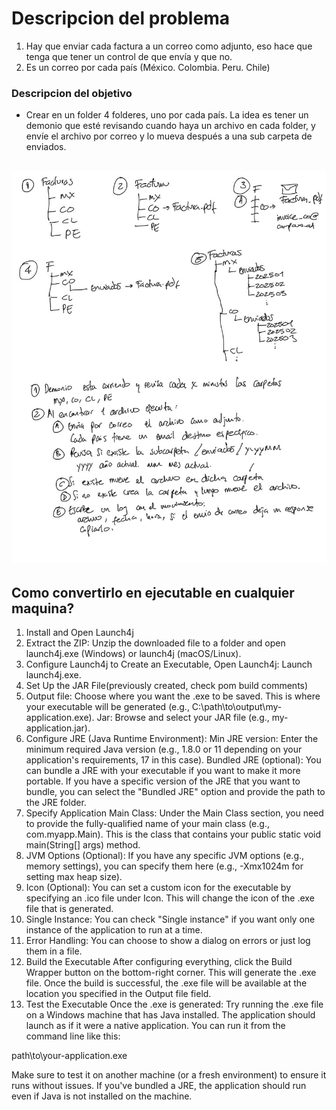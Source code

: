# Descripcion del problema
1. Hay que enviar cada factura a un correo como adjunto, eso hace que tenga que tener un control de que envía y que no.
2. Es un correo por cada país (México. Colombia. Peru. Chile)

### Descripcion del objetivo
- Crear en un folder 4 folderes, uno por cada país.
  La idea es tener un demonio que esté revisando cuando haya un archivo en cada folder, y envíe el archivo por correo y lo mueva después a una sub carpeta de enviados.

## ![img.png](src/img.png)


## Como convertirlo en ejecutable en cualquier maquina?
1. Install and Open Launch4j
2. Extract the ZIP: Unzip the downloaded file to a folder and open launch4j.exe (Windows) or launch4j (macOS/Linux).
3. Configure Launch4j to Create an Executable, Open Launch4j: Launch launch4j.exe.
4. Set Up the JAR File(previously created, check pom build comments)
5. Output file: Choose where you want the .exe to be saved. This is where your executable will be generated (e.g., C:\path\to\output\my-application.exe).
Jar: Browse and select your JAR file (e.g., my-application.jar).
6. Configure JRE (Java Runtime Environment):
Min JRE version: Enter the minimum required Java version (e.g., 1.8.0 or 11 depending on your application's requirements, 17 in this case).
Bundled JRE (optional): You can bundle a JRE with your executable if you want to make it more portable. If you have a specific version of the JRE that you want to bundle, you can select the "Bundled JRE" option and provide the path to the JRE folder.
7. Specify Application Main Class:
Under the Main Class section, you need to provide the fully-qualified name of your main class (e.g., com.myapp.Main).
This is the class that contains your public static void main(String[] args) method.
8. JVM Options (Optional):
If you have any specific JVM options (e.g., memory settings), you can specify them here (e.g., -Xmx1024m for setting max heap size).
9. Icon (Optional):
You can set a custom icon for the executable by specifying an .ico file under Icon. This will change the icon of the .exe file that is generated.
10. Single Instance: You can check "Single instance" if you want only one instance of the application to run at a time.
11. Error Handling: You can choose to show a dialog on errors or just log them in a file.
12. Build the Executable
After configuring everything, click the Build Wrapper button on the bottom-right corner. This will generate the .exe file.
Once the build is successful, the .exe file will be available at the location you specified in the Output file field.
13. Test the Executable
Once the .exe is generated:
Try running the .exe file on a Windows machine that has Java installed. The application should launch as if it were a native application.
You can run it from the command line like this:

path\to\your-application.exe

Make sure to test it on another machine (or a fresh environment) to ensure it runs without issues. If you've bundled a JRE, the application should run even if Java is not installed on the machine.